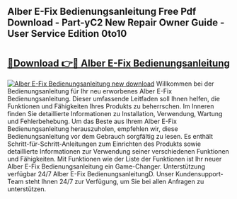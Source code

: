 ## Alber E-Fix Bedienungsanleitung Free Pdf Download - Part-yC2 New Repair Owner Guide - User Service Edition 0to10

# <h2><a href="http://df1cm23.blite.top/?on=Alber+E-Fix+Bedienungsanleitung">🔗Download 👉🔴 Alber E-Fix Bedienungsanleitung</a></h2>

[![Alber E-Fix Bedienungsanleitung new download](https://i.imgur.com/lujVjoI.png)](http://df1cm23.blite.top/?on=Alber+E-Fix+Bedienungsanleitung)
Willkommen bei der Bedienungsanleitung für Ihr neu erworbenes Alber E-Fix Bedienungsanleitung. Dieser umfassende Leitfaden soll Ihnen helfen, die Funktionen und Fähigkeiten Ihres Produkts zu beherrschen. Im Inneren finden Sie detaillierte Informationen zu Installation, Verwendung, Wartung und Fehlerbehebung. Um das Beste aus Ihrem Alber E-Fix Bedienungsanleitung herauszuholen, empfehlen wir, diese Bedienungsanleitung vor dem Gebrauch sorgfältig zu lesen. Es enthält Schritt-für-Schritt-Anleitungen zum Einrichten des Produkts sowie detaillierte Informationen zur Verwendung seiner verschiedenen Funktionen und Fähigkeiten. Mit Funktionen wie der Liste der Funktionen ist Ihr neuer Alber E-Fix Bedienungsanleitung ein Game-Changer. Unterstützung verfügbar 24/7 Alber E-Fix BedienungsanleitungD. Unser Kundensupport-Team steht Ihnen 24/7 zur Verfügung, um Sie bei allen Anfragen zu unterstützen.
